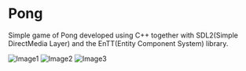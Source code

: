 # Pong

Simple game of Pong developed using C++ together with SDL2(Simple DirectMedia Layer) and the EnTT(Entity Component System) library.

![Image1](https://github.com/Douglas-VC/Pong/assets/61509838/dec1a66d-48fb-4d80-aa79-b23c2e09ae87)
![Image2](https://github.com/Douglas-VC/Pong/assets/61509838/91ade040-ecd1-4141-b374-e9c078463094)
![Image3](https://github.com/Douglas-VC/Pong/assets/61509838/ad7e0d36-cdb0-452e-b352-e8e23af11a12)
